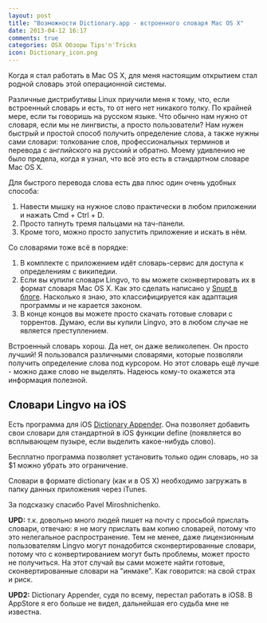 ```yaml
---
layout: post
title: "Возможности Dictionary.app - встроенного словаря Mac OS X"
date: 2013-04-12 16:17
comments: true
categories: OSX Обзоры Tips'n'Tricks
icon: Dictionary_icon.png
---
```

Когда я стал работать в Mac OS X, для меня настоящим открытием стал родной словарь этой операционной системы.

Различные дистрибутивы Linux приучили меня к тому, что, если встроенный словарь и есть, то от него нет никакого толку. По крайней мере, если ты говоришь на русском языке.
Что обычно нам нужно от словаря, если мы не лингвисты, а просто пользователи? Нам нужен быстрый и простой способ получить определение слова, а также нужны сами словари: толкование слов, профессиональных терминов и перевода с английского на русский и обратно. Моему удивлению не было предела, когда я узнал, что всё это есть в стандартном словаре Mac OS X.

Для быстрого перевода слова есть два плюс один очень удобных способа:

1. Навести мышку на нужное слово практически в любом приложении и нажать Cmd + Ctrl + D.
2. Просто тапнуть тремя пальцами на тач-панели.
3. Кроме того, можно просто запустить приложение и искать в нём.

Со словарями тоже всё в порядке:

1. В комплекте с приложением идёт словарь-сервис для доступа к определениям с википедии.
2. Если вы купили словари Lingvo, то вы можете сконвертировать их в формат словаря Mac OS X. Как это сделать написано у [Snupt в блоге](http://snupt.com/2010/08/17/try-add-dicts/). Насколько я знаю, это классифицируется как адаптация программы и не карается законом.
3. В конце концов вы можете просто скачать готовые словари с торрентов. Думаю, если вы купили Lingvo, это в любом случае не является преступлением.

Встроенный словарь хорош. Да нет, он даже великолепен. Он просто лучший! Я пользовался различными словарями, которые позволяли получить определение слова под курсором. Но этот словарь ещё лучше - можно даже слово не выделять. Надеюсь кому-то окажется эта информация полезной.

## Словари Lingvo на iOS

Есть программа для iOS [Dictionary Appender](https://itunes.apple.com/ru/app/dictionary.appender/id650562573?l=en&mt=8&at=10lbPv). Она позволяет добавить свои словари для стандартной в iOS функции define (появляется во всплывающем пузыре, если выделить какое-нибудь слово).

Бесплатно программа позволяет установить только один словарь, но за $1
можно убрать это ограничение.

Словари в формате dictionary (как и в OS X) необходимо загружать в папку данных приложения через iTunes.

За подсказку спасибо Pavel Miroshnichenko.

**UPD:** т.к. довольно много людей пишет на почту с просьбой прислать словари, отвечаю: я не могу прислать вам копию словарей, потому что это нелегальное распространение. Тем не менее, даже лицензионным пользователям Lingvo могут понадобится сконвертированные словари, потому что с конвертированием могут быть проблемы, может просто не получиться. На этот случай вы сами можете найти готовые, сконвертированные словари на "инмаке". Как говорится: на свой страх и риск.

**UPD2:** Dictionary Appender, судя по всему, перестал работать в iOS8. В AppStore я его больше не видел, дальнейшая его судьба мне не известна.